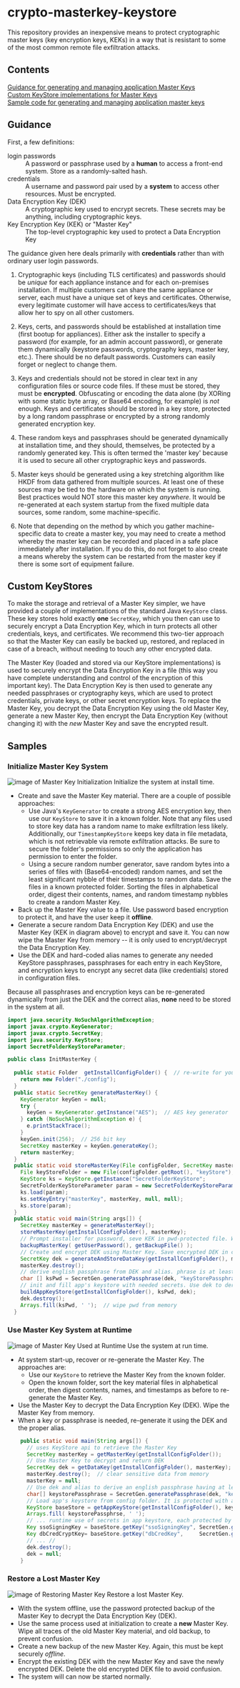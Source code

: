 # crypto-masterkey-keystore

This repository provides an inexpensive means to protect cryptographic master keys (key encryption keys, KEKs) in a way that is resistant to some of the most common remote file exfiltration attacks.

## Contents
[Guidance for generating and managing application Master Keys](#guidance)  
[Custom KeyStore implementations for Master Keys](#custom-keystores)  
[Sample code for generating and managing application master keys](#samples)



## Guidance
First, a few definitions:
<dl>
  <dt>login passwords</dt>
  <dd>A password or passphrase used by a <b>human</b> to access a front-end system. Store as a randomly-salted hash.</dd>
  <dt>credentials</dt>
  <dd>A username and password pair used by a <b>system</b> to access other resources. Must be encrypted.</dd>
  <dt>Data Encryption Key (DEK)</dt>
  <dd>A cryptographic key used to encrypt secrets. These secrets may be anything, including cryptographic keys.</dd>
  <dt>Key Encryption Key (KEK) or "Master Key"<dt>
  <dd>The top-level cryptographic key used to protect a Data Encryption Key</dd>
</dl>

The guidance given here deals primarily with __credentials__ rather than with ordinary user login passwords.

1. Cryptographic keys (including TLS certificates) and passwords should be *unique* for each appliance instance and for each on-premises installation.  If multiple customers can share the same appliance or server, each must have a unique set of keys and certificates.  Otherwise, every legitimate customer will have access to certificates/keys that allow her to spy on all other customers.

1. Keys, certs, and passwords should be established at installation time (first bootup for appliances).  Either ask the installer to specify a password (for example, for an admin account password), or generate them dynamically (keystore passwords, cryptography keys, master key, etc.).  There should be no default passwords.  Customers can easily forget or neglect to change them.

1. Keys and credentials should not be stored in clear text in any configuration files or source code files.  If these must be stored, they must be __encrypted__.  Obfuscating or encoding the data alone (by XORing with some static byte array, or Base64 encoding, for example) is _not_ enough. Keys and certificates should be stored in a key store, protected by a long random passphrase or encrypted by a strong randomly generated encryption key.

1. These random keys and passphrases should be generated dynamically at installation time, and they should, themselves, be protected by a randomly generated key.  This is often termed the 'master key' because it is used to secure all other cryptographic keys and passwords.

1. Master keys should be generated using a key stretching algorithm like HKDF from data gathered from multiple sources.  At least one of these sources may be tied to the hardware on which the system is running.  Best practices would NOT store this master key _anywhere_.  It would be re-generated at each system startup from the fixed multiple data sources, some random, some machine-specific. 

1. Note that depending on the method by which you gather machine-specific data to create a master key, you may need to create a method whereby the master key can be recorded and placed in a safe place immediately after installation. If you do this, do not forget to also create a means whereby the system can be restarted from the master key if there is some sort of equipment failure.


## Custom KeyStores

To make the storage and retrieval of a Master Key simpler, we have provided a couple of implementations of the standard Java `KeyStore` class. These key stores hold exactly __one__ `SecretKey`, which you then can use to securely encrypt a Data Encryption Key, which in turn protects all other credentials, keys, and certificates.  We recommend this two-tier approach so that the Master Key can easily be backed up, restored, and replaced in case of a breach, without needing to touch any other encrypted data.  

The Master Key (loaded and stored via our KeyStore implementations) is used to securely encrypt the Data Encryption Key in a file (this way you have complete understanding and control of the encryption of this important key). The Data Encryption Key is then used to generate any needed passphrases or cryptography keys, which are used to protect credentials, private keys, or other secret encryption keys.  To replace the Master Key, you decrypt the Data Encryption Key using the old Master Key, generate a new Master Key, then encrypt the Data Encryption Key (without changing it) with the _new_ Master Key and save the encrypted result.

## Samples
### Initialize Master Key System
![image of Master Key Initialization](https://github.com/IBM/crypto-masterkey-keystore/blob/master/common/images/MasterKeyInit.PNG)
Initialize the system at install time.
+ Create and save the Master Key material. There are a couple of possible approaches:
  + Use Java's `KeyGenerator` to create a strong AES encryption key, then use our `KeyStore` to save it in a known folder. Note that any files used to store key data has a random name to make exfiltration less likely. Additionally, our `TimestampKeyStore` keeps key data in file metadata, which is not retrievable via remote exfiltration attacks.
  Be sure to secure the folder's permissions so only the application has permission to enter the folder.
  + Using a secure random number generator, save random bytes into a series of files with (Base64-encoded) random names, and set the least significant nybble of their timestamps to random data. Save the files in a known protected folder.  Sorting the files in alphabetical order, digest their contents, names, and random timestamp nybbles to create a random Master Key.
+ Back up the Master Key value to a file. Use password based encryption to protect it, and have the user keep it __offline__.
+ Generate a secure random Data Encryption Key (DEK) and use the Master Key (KEK in diagram above) to encrypt and save it. You can now wipe the Master Key from memory -- it is only used to encrypt/decrypt the Data Encryption Key.
+ Use the DEK and hard-coded alias names to generate any needed KeyStore passphrases, passphrases for each entry in each KeyStore, and encryption keys to encrypt any secret data (like credentials) stored in configuration files.

Because all passphrases and encryption keys can be re-generated dynamically from just the DEK and the correct alias, __none__ need to be stored in the system at all.
  ```java
  import java.security.NoSuchAlgorithmException;
  import javax.crypto.KeyGenerator;
  import javax.crypto.SecretKey;
  import java.security.KeyStore;
  import SecretFolderKeyStoreParameter;
  
  public class InitMasterKey {
    
    public static Folder  getInstallConfigFolder() {  // re-write for your app
      return new Folder("./config");
    }
    public static SecretKey generateMasterKey() {
      KeyGenerator keyGen = null;
      try {
        keyGen = KeyGenerator.getInstance("AES");  // AES key generator
      } catch (NoSuchAlgorithmException e) {
        e.printStackTrace();
      }
      keyGen.init(256);  // 256 bit key
      SecretKey masterKey = keyGen.generateKey();
      return masterKey;
    }
    public static void storeMasterKey(File configFolder, SecretKey masterKey) {
      File keyStoreFolder = new File(configFolder.getRoot(), "keyStore");
      KeyStore ks = KeyStore.getInstance("SecretFolderKeyStore";
      SecretFolderKeyStoreParameter param = new SecretFolderKeyStoreParameter(keyStoreFolder);
      ks.load(param);
      ks.setKeyEntry("masterKey", masterKey, null, null);
      ks.store(param);
    }
    public static void main(String args[]) {
      SecretKey masterKey = generateMasterKey();
      storeMasterKey(getInstallConfigFolder(), masterKey);
      // Prompt installer for password, seve KEK in pwd-protected file. Warn user to move it OFFLINE.
      backupMasterKey( getUserPassword(), getBackupFile() );
      // Create and encrypt DEK using Master Key. Save encrypted DEK in config folder
      SecretKey dek = generateAndStoreDataKey(getInstallConfigFolder(), masterKey);
      masterKey.destroy();
      // derive english passphrase from DEK and alias. phrase is at least 256 bits of entropy.
      char [] ksPwd = SecretGen.generatePassphrase(dek, "keyStorePassphrase", 256);
      // init and fill app's keystore with needed secrets. Use dek to derive additional passphrases as needed.
      buildAppKeyStore(getInstallConfigFolder(), ksPwd, dek);
      dek.destroy();
      Arrays.fill(ksPwd, ' ');  // wipe pwd from memory
    }
  ```
### Use Master Key System at Runtime
![image of Master Key Used at Runtime](https://github.com/IBM/crypto-masterkey-keystore/blob/master/common/images/MasterKeyReadWrite.png)
Use the system at run time.  
+ At system start-up, recover or re-generate the Master Key.  The approaches are:
  + Use our `KeyStore` to retrieve the Master Key from the known folder.
  + Open the known folder, sort the key material files in alphabetical order, then digest contents, names, and timestamps as before to re-generate the Master Key.
+ Use the Master Key to decrypt the Data Encryption Key (DEK).  Wipe the Master Key from memory.
+ When a key or passphrase is needed, re-generate it using the DEK and the proper alias.
```java
    public static void main(String args[]) {
      // uses KeyStore api to retrieve the Master Key
      SecretKey masterKey = getMasterKey(getInstallConfigFolder());
      // Use Master Key to decrypt and return DEK
      SecretKey dek = getDataKey(getInstallConfigFolder(), masterKey);
      masterKey.destroy();  // clear sensitive data from memory
      masterKey = null;
      // Use dek and alias to derive an english passphrase having at least 256 bits of entropy
      char[] keystorePassphrase = SecretGen.generatePassphrase(dek, "keyStorePassphrase", 256); 
      // Load app's keystore from config folder. It is protected with a strong passphrase
      KeyStore baseStore = getAppKeyStore(getInstallConfigFolder(), keystorePassphrase);
      Arrays.fill( keystorePassphrse, ' ');
      // ... runtime use of secrets in app keystore, each protected by custom passphrases ... //
      Key ssoSigningKey = baseStore.getKey("ssoSigningKey", SecretGen.generatePassphrase(dek, "ssoSigningPhrase", 256));
      Key dbCredCryptKey= baseStore.getKey("dbCredKey",     SecretGen.generatePassphrase(dek, "dbCredPhrase",     256));
      // ... //
      dek.destroy();
      dek = null;
    }
```
### Restore a Lost Master Key
![image of Restoring Master Key](https://github.com/IBM/crypto-masterkey-keystore/blob/master/common/images/MasterKeyRestore.PNG)
Restore a lost Master Key.
+ With the system offline, use the password protected backup of the Master Key to decrypt the Data Encryption Key (DEK).
+ Use the same process used at initialization to create a __new__ Master Key. Wipe all traces of the old Master Key material, and old backup, to prevent confusion.
+ Create a new backup of the new Master Key. Again, this must be kept securely _offline_.
+ Encrypt the existing DEK with the new Master Key and save the newly encrypted DEK. Delete the old encrypted DEK file to avoid confusion.
+ The system will can now be started normally. 
